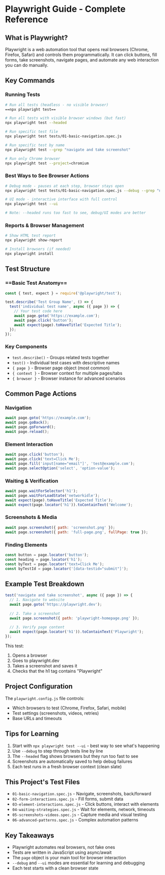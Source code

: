 # Playwright Guide - Complete Reference

## What is Playwright?
Playwright is a web automation tool that opens real browsers (Chrome, Firefox, Safari) and controls them programmatically. It can click buttons, fill forms, take screenshots, navigate pages, and automate any web interaction you can do manually.

## Key Commands

### Running Tests
```bash
# Run all tests (headless - no visible browser)
==npx playwright test==

# Run all tests with visible browser windows (but fast)
npx playwright test --headed

# Run specific test file
npx playwright test tests/01-basic-navigation.spec.js

# Run specific test by name
npx playwright test --grep "navigate and take screenshot"

# Run only Chrome browser
npx playwright test --project=chromium
```

### Best Ways to See Browser Actions
```bash
# Debug mode - pauses at each step, browser stays open
npx playwright test tests/01-basic-navigation.spec.js --debug --grep "navigate and take screenshot"

# UI mode - interactive interface with full control
npx playwright test --ui

# Note: --headed runs too fast to see, debug/UI modes are better
```

### Reports & Browser Management
```bash
# Show HTML test report
npx playwright show-report

# Install browsers (if needed)
npx playwright install
```

## Test Structure

### ==Basic Test Anatomy==
```javascript
const { test, expect } = require('@playwright/test');

test.describe('Test Group Name', () => {
  test('individual test name', async ({ page }) => {
    // Your test code here
    await page.goto('https://example.com');
    await page.click('button');
    await expect(page).toHaveTitle('Expected Title');
  });
});
```

### Key Components
- `test.describe()` - Groups related tests together
- `test()` - Individual test cases with descriptive names
- `{ page }` - Browser page object (most common)
- `{ context }` - Browser context for multiple pages/tabs
- `{ browser }` - Browser instance for advanced scenarios

## Common Page Actions

### Navigation
```javascript
await page.goto('https://example.com');
await page.goBack();
await page.goForward();
await page.reload();
```

### Element Interaction
```javascript
await page.click('button');
await page.click('text=Click Me');
await page.fill('input[name="email"]', 'test@example.com');
await page.selectOption('select', 'option-value');
```

### Waiting & Verification
```javascript
await page.waitForSelector('h1');
await page.waitForLoadState('networkidle');
await expect(page).toHaveTitle('Expected Title');
await expect(page.locator('h1')).toContainText('Welcome');
```

### Screenshots & Media
```javascript
await page.screenshot({ path: 'screenshot.png' });
await page.screenshot({ path: 'full-page.png', fullPage: true });
```

### Finding Elements
```javascript
const button = page.locator('button');
const heading = page.locator('h1');
const byText = page.locator('text=Click Me');
const byTestId = page.locator('[data-testid="submit"]');
```

## Example Test Breakdown
```javascript
test('navigate and take screenshot', async ({ page }) => {
  // 1. Navigate to website
  await page.goto('https://playwright.dev');
  
  // 2. Take a screenshot
  await page.screenshot({ path: 'playwright-homepage.png' });
  
  // 3. Verify page content
  await expect(page.locator('h1')).toContainText('Playwright');
});
```

This test:
1. Opens a browser
2. Goes to playwright.dev
3. Takes a screenshot and saves it
4. Checks that the h1 tag contains "Playwright"

## Project Configuration
The `playwright.config.js` file controls:
- Which browsers to test (Chrome, Firefox, Safari, mobile)
- Test settings (screenshots, videos, retries)
- Base URLs and timeouts

## Tips for Learning
1. Start with `npx playwright test --ui` - best way to see what's happening
2. Use `--debug` to step through tests line by line
3. The `--headed` flag shows browsers but they run too fast to see
4. Screenshots are automatically saved to help debug failures
5. Each test runs in a fresh browser context (clean slate)

## This Project's Test Files
- `01-basic-navigation.spec.js` - Navigate, screenshots, back/forward
- `02-form-interactions.spec.js` - Fill forms, submit data  
- `03-element-interactions.spec.js` - Click buttons, interact with elements
- `04-waiting-strategies.spec.js` - Wait for elements, network, timeouts
- `05-screenshots-videos.spec.js` - Capture media and visual testing
- `06-advanced-patterns.spec.js` - Complex automation patterns

## Key Takeaways
- Playwright automates real browsers, not fake ones
- Tests are written in JavaScript using async/await
- The `page` object is your main tool for browser interaction
- `--debug` and `--ui` modes are essential for learning and debugging
- Each test starts with a clean browser state